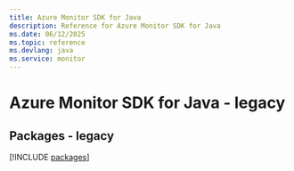 ```yaml
---
title: Azure Monitor SDK for Java
description: Reference for Azure Monitor SDK for Java
ms.date: 06/12/2025
ms.topic: reference
ms.devlang: java
ms.service: monitor
---
```

# Azure Monitor SDK for Java - legacy
## Packages - legacy
[!INCLUDE [packages](monitor-index.md)]